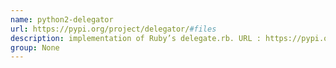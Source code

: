 ```yaml
---
name: python2-delegator
url: https://pypi.org/project/delegator/#files
description: implementation of Ruby’s delegate.rb. URL : https://pypi.org/project/delegator/#files Groups : None
group: None
---
```

